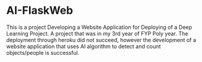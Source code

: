# AI-FlaskWeb
This is a project Developing a Website Application for Deploying of a Deep Learning Project. A project that was in my 3rd year of FYP Poly year. 
The deployment through heroku did not succeed, however the development of a website application that uses AI algorithm to detect and count objects/people is successful.

